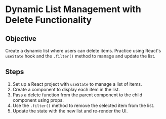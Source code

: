 # Dynamic List Management with Delete Functionality

## Objective
Create a dynamic list where users can delete items. Practice using React's `useState` hook and the `.filter()` method to manage and update the list.

## Steps
1. Set up a React project with `useState` to manage a list of items.
2. Create a component to display each item in the list.
3. Pass a delete function from the parent component to the child component using props.
4. Use the `.filter()` method to remove the selected item from the list.
5. Update the state with the new list and re-render the UI.
